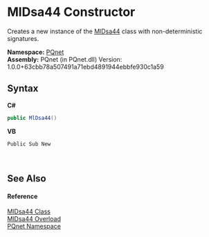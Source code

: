 # MlDsa44 Constructor 
 

Creates a new instance of the <a href="6140b821-bd40-cffe-8323-815b97b9a800">MlDsa44</a> class with non-deterministic signatures.

**Namespace:**&nbsp;<a href="fc4f881f-e121-9cf0-ed49-65bf6b5a005d">PQnet</a><br />**Assembly:**&nbsp;PQnet (in PQnet.dll) Version: 1.0.0+63cbb78a507491a71ebd4891944ebbfe930c1a59

## Syntax

**C#**<br />
``` C#
public MlDsa44()
```

**VB**<br />
``` VB
Public Sub New
```

<br />

## See Also


#### Reference
<a href="6140b821-bd40-cffe-8323-815b97b9a800">MlDsa44 Class</a><br /><a href="4592939e-94ad-ddea-516e-dc934bef3e80">MlDsa44 Overload</a><br /><a href="fc4f881f-e121-9cf0-ed49-65bf6b5a005d">PQnet Namespace</a><br />